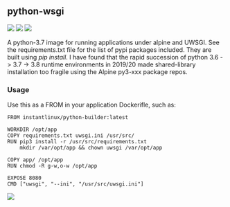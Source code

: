 ## python-wsgi
[![](https://images.microbadger.com/badges/version/instantlinux/python-wsgi.svg)](https://microbadger.com/images/instantlinux/python-wsgi "Version badge") [![](https://images.microbadger.com/badges/image/instantlinux/python-wsgi.svg)](https://microbadger.com/images/instantlinux/python-wsgi "Image badge") [![](https://images.microbadger.com/badges/commit/instantlinux/python-wsgi.svg)](https://microbadger.com/images/instantlinux/python-wsgi "Commit badge")

A python-3.7 image for running applications under alpine and UWSGI. See the requirements.txt file for the list of pypi packages included. They are built using _pip install_. I have found that the rapid succession of python 3.6 -> 3.7 -> 3.8 runtime environments in 2019/20 made shared-library installation too fragile using the Alpine py3-xxx package repos.

### Usage
Use this as a FROM in your application Dockerifle, such as:
```
FROM instantlinux/python-builder:latest

WORKDIR /opt/app
COPY requirements.txt uwsgi.ini /usr/src/
RUN pip3 install -r /usr/src/requirements.txt
    mkdir /var/opt/app && chown uwsgi /var/opt/app

COPY app/ /opt/app
RUN chmod -R g-w,o-w /opt/app

EXPOSE 8080
CMD ["uwsgi", "--ini", "/usr/src/uwsgi.ini"]
```

[![](https://images.microbadger.com/badges/license/instantlinux/python-wsgi.svg)](https://microbadger.com/images/instantlinux/python-wsgi "License badge")
